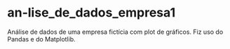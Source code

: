 # an-lise_de_dados_empresa1
Análise de dados de uma empresa fictícia com plot de gráficos. Fiz uso do Pandas e do Matplotlib.
